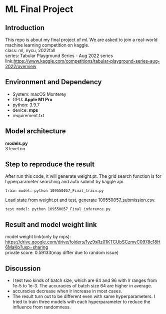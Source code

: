 # ML Final Project
## Introduction
This repo is about my final project of ml. We are asked to join a real-world machine learning competition on kaggle.  
class: ml, nycu, 2022fall  
series: Tabular Playground Series - Aug 2022
series link:https://www.kaggle.com/competitions/tabular-playground-series-aug-2022/overview

## Environment and Dependency
* System: macOS Monterey
* GPU: **Apple M1 Pro**
* python: 3.9.7
* device: **mps**
* requirement.txt

## Model architecture
**models.py**  
3 level nn

## Step to reproduce the result
After run this code, it will generate weight.pt. The grid search function is for hyperparameter searching and auto submit by kaggle api.
```
train model: python 109550057_Final_train.py
```
Load state from weight.pt and test, generate 109550057_submission.csv.
```
test model: python 109550057_Final_inference.py
```
## Result and model weight link
model weight link(only by mps): https://drive.google.com/drive/folders/1yz9xRz01KTCUbSCzmyC0978c18H6MaKp?usp=sharing    
private score: 0.59133(may differ due to random issue)

## Discussion
* I test two kinds of batch size, which are 64 and 96 with lr ranges from 1e-5 to 1e-3. The accuracies of batch size 64 are higher in average.   
* accuracies decrease when lr increase in most cases.  
* The result turn out to be different even with same hyperparameters. I tried to train three models with each hyperparameter to reduce the influence from randomness.   
